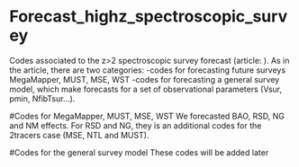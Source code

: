 # Forecast_highz_spectroscopic_survey

Codes associated to the z>2 spectroscopic survey forecast (article: ). 
As in the article, there are two categories: 
-codes for forecasting future surveys MegaMapper, MUST, MSE, WST
-codes for forecasting a general survey model, which make forecasts for a set of observational parameters (Vsur, pmin, NfibTsur...). 

#Codes for MegaMapper, MUST, MSE, WST
We forecasted BAO, RSD, NG and NM effects. For RSD and NG, they is an additional codes for the 2tracers case (MSE, NTL and MUST).

#Codes for the general survey model
These codes will be added later

